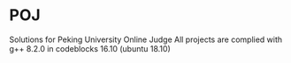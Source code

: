 # POJ
Solutions for Peking University Online Judge
All projects are complied with g++ 8.2.0 in codeblocks 16.10 (ubuntu 18.10)
